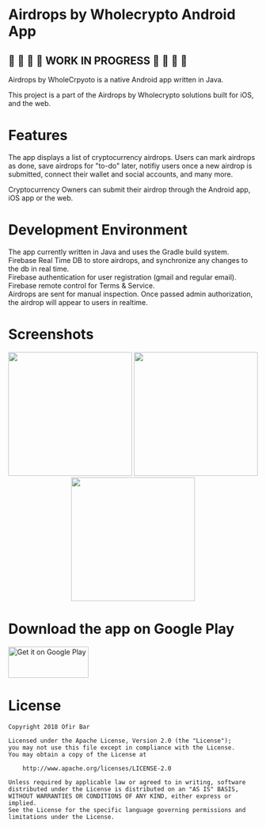 # Airdrops by Wholecrypto Android App

## :construction_worker: :hammer: :wrench: :nut_and_bolt: WORK IN PROGRESS :construction_worker: :hammer: :wrench: :nut_and_bolt: 

Airdrops by WholeCrpyoto is a native Android app written in Java.

This project is a part of the Airdrops by Wholecrypto solutions built for iOS, and the web.


# Features
The app displays a list of cryptocurrency airdrops. Users can mark airdrops as done, save airdrops for "to-do" later, notifiy users once a new airdrop is submitted, connect their wallet and social accounts, and many more.

Cryptocurrency Owners can submit their airdrop through the Android app, iOS app or the web.


# Development Environment
The app currently written in Java and uses the Gradle build system. </br>
Firebase Real Time DB to store airdrops, and synchronize any changes to the db in real time.</br>
Firebase authentication for user registration (gmail and regular email).</br>
Firebase remote control for Terms & Service.</br>
Airdrops are sent for manual inspection. Once passed admin authorization, the airdrop will appear to users in realtime.</br>

# Screenshots

<div align="center">
    <img src="https://i.imgur.com/QFudc6o.png" width="250px"</img>
    <img src="https://i.imgur.com/lT5wvl3.png" width="250px"</img>
    <img src="https://i.imgur.com/mwj0mm9.png" width="250px"</img> 
</div>


# Download the app on Google Play

<a href='https://play.google.com/store/apps/details?id=com.wholecrypto.airdrops&rdid=com.wholecrypto.airdrops&pcampaignid=MKT-Other-global-all-co-prtnr-py-PartBadge-Mar2515-1'><img alt='Get it on Google Play' src='https://play.google.com/intl/en_us/badges/images/generic/en_badge_web_generic.png' height = "63" width = "162" /></a>


# License
```
Copyright 2018 Ofir Bar

Licensed under the Apache License, Version 2.0 (the "License");
you may not use this file except in compliance with the License.
You may obtain a copy of the License at

    http://www.apache.org/licenses/LICENSE-2.0

Unless required by applicable law or agreed to in writing, software
distributed under the License is distributed on an "AS IS" BASIS,
WITHOUT WARRANTIES OR CONDITIONS OF ANY KIND, either express or implied.
See the License for the specific language governing permissions and
limitations under the License.
```
